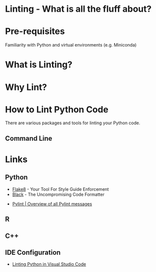 # Linting - What is all the fluff about?

# Pre-requisites

Familiarity with Python and virtual environments (e.g. Miniconda)

# What is Linting?

# Why Lint?

# How to Lint Python Code

There are various packages and tools for linting your Python code.


## Command Line

# Links

## Python

* [Flake8](https://flake8.pycqa.org/en/latest/) - Your Tool For Style Guide Enforcement
* [Black](https://github.com/psf/black) - The Uncompromising Code Formatter
+ [Pylint | Overview of all Pylint messages](https://pylint.pycqa.org/en/latest/messages/messages_list.html)

## R

## C++

## IDE Configuration

* [Linting Python in Visual Studio Code](https://code.visualstudio.com/docs/python/linting)
